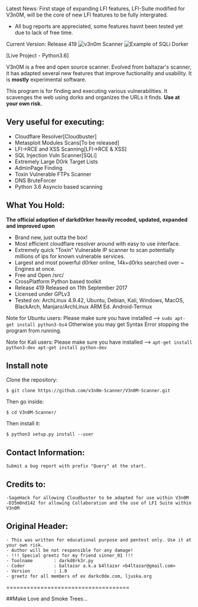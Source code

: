 Latest News: First stage of expanding LFI features, LFI-Suite modified for V3n0M, will be the core of new LFI features to be fully intergrated.



+ All bug reports are appreciated, some features havnt been tested yet due to lack of free time.

Current Version: Release 419
![v3n0m Scanner](http://i.imgur.com/A96CipT.png "V3n0M-Scanner")
![Example of SQLi Dorker](https://github.com/v3n0m-Scanner/V3n0M-Scanner/blob/master/src/AnimatedDemo.gif?raw=true "Example of Dorker Features")



[Live Project - Python3.6]

V3n0M is a free and open source scanner. Evolved from baltazar's scanner, it has adapted several new features that improve fuctionality and usability. It is __mostly__ experimental software.

This program is for finding and executing various vulnerabilities. It scavenges the web using dorks and organizes the URLs it finds.
**Use at your own risk.**

## Very useful for executing:

+ Cloudflare Resolver[Cloudbuster]
+ Metasploit Modules Scans[To be released]
+ LFI->RCE and XSS Scanning[LFI->RCE & XSS]
+ SQL Injection Vuln Scanner[SQLi]
+ Extremely Large D0rk Target Lists
+ AdminPage Finding
+ Toxin Vulnerable FTPs Scanner
+ DNS BruteForcer
+ Python 3.6 Asyncio based scanning

## What You Hold:

**The official adoption of darkd0rker heavily recoded, updated, expanded and improved upon**
+ Brand new, just outta the box!
+ Most efficient cloudflare resolver around with easy to use interface.
+ Extremely quick "Toxin" Vulnerable IP scanner to scan potentially millions of ips for known vulnerable services.
+ Largest and most powerful d0rker online, 14k+d0rks searched over ~ Engines at once.
+ Free and Open /src/
+ CrossPlatform Python based toolkit
+ Release 419 Released on 11th September 2017
+ Licensed under GPLv3
+ Tested on: ArchLinux 4.9.42, Ubuntu, Debian, Kali, Windows, MacOS, BlackArch, Manjaro/ArchLinux ARM Ed. Android-Termux

Note for Ubuntu users: Please make sure you have installed --> `sudo apt-get install python3-bs4`
                       Otherwise you may get Syntax Error stopping the program from running.

Note for Kali users: Please make sure you have installed --> `apt-get install python3-dev apt-get install python-dev`




## Install note

Clone the repository:

```
$ git clone https://github.com/v3n0m-Scanner/V3n0M-Scanner.git
```

Then go inside:

```
$ cd V3n0M-Scanner/
```
Then install it:

```
$ python3 setup.py install --user
```

## Contact Information:

    Submit a bug report with prefix "Query" at the start.

## Credits to:
    -SageHack for allowing Cloudbuster to be adapted for use within V3n0M
    -D35m0nd142 for allowing Collaboration and the use of LFI Suite within V3n0M

## Original Header:

    - This was written for educational purpose and pentest only. Use it at your own risk.
    - Author will be not responsible for any damage!
    - !!! Special greetz for my friend sinner_01 !!!
    - Toolname        : darkd0rk3r.py
    - Coder           : baltazar a.k.a b4ltazar <b4ltazar@gmail.com>
    - Version         : 1.0
    - greetz for all members of ex darkc0de.com, ljuska.org



====================================

##Make Love and Smoke Trees...

